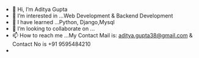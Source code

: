 - 👋 Hi, I’m Aditya Gupta
- 👀 I’m interested in ...Web Development & Backend Development
- 🌱 I have learned ...Python, Django,Mysql
- 💞️ I’m looking to collaborate on ...
- 📫 How to reach me ...My Contact Mail is: aditya.gupta38@gmail.com & Contact No is +91 9595484210
- 

<!---
adityagupta38/adityagupta38 is a ✨ special ✨ repository because its `README.md` (this file) appears on your GitHub profile.
You can click the Preview link to take a look at your changes.
--->
